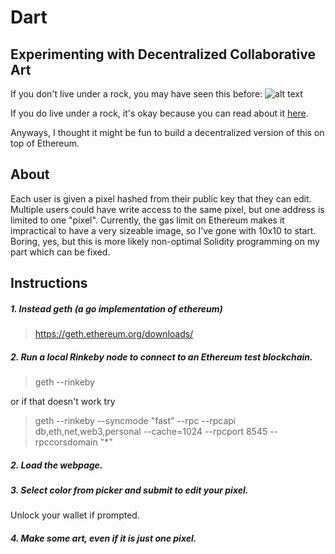 # Dart
## Experimenting with Decentralized Collaborative Art
If you don't live under a rock, you may have seen this before:
![alt text](https://i.redd.it/agcbmqgjn14z.png "final r/place")

If you do live under a rock, it's okay because you can read about it [here](https://sploid.gizmodo.com/find-out-all-the-stories-from-reddits-massive-collabora-1794784713).

Anyways, I thought it might be fun to build a decentralized version of this on top of Ethereum.

## About
Each user is given a pixel hashed from their public key that they can edit.  Multiple users could have write access to the same pixel, but one address is limited to one "pixel".  Currently, the gas limit on Ethereum makes it impractical to have a very sizeable image, so I've gone with 10x10 to start.  Boring, yes, but this is more likely non-optimal Solidity programming on my part which can be fixed. 


## Instructions
##### 1. Instead geth (a go implementation of ethereum)
> https://geth.ethereum.org/downloads/
##### 2. Run a local Rinkeby node to connect to an Ethereum test blockchain.
> geth --rinkeby

or if that doesn't work try <br />

> geth --rinkeby --syncmode "fast" --rpc --rpcapi db,eth,net,web3,personal --cache=1024  --rpcport 8545 --rpccorsdomain "*"
##### 2. Load the webpage.
##### 3. Select color from picker and submit to edit your pixel.
Unlock your wallet if prompted.
##### 4. Make some art, even if it is just one pixel.
